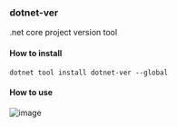 ### dotnet-ver
.net core project version tool

#### How to install
```
dotnet tool install dotnet-ver --global
```

#### How to use
![image](https://user-images.githubusercontent.com/344784/43989423-e8aec76e-9d73-11e8-9de2-f1643b03cf00.png)
